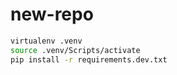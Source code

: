 # new-repo

```bash
virtualenv .venv
source .venv/Scripts/activate
pip install -r requirements.dev.txt
```
